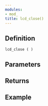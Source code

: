 ```yaml
---
modules:
- mod_
title: lcd_close()
---
```


## Definition

    lcd_close ( )

## Parameters

## Returns

## Example

```
```
